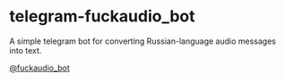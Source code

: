 # telegram-fuckaudio_bot
A simple telegram bot for converting Russian-language audio messages into text.

[@fuckaudio_bot](https://t.me/fuckaudio_bot)
